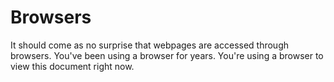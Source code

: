 # Browsers

It should come as no surprise that webpages are accessed through browsers. You've been using a browser for years. You're using a browser to view this document right now.
